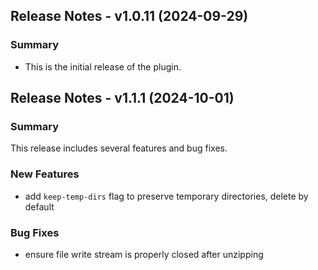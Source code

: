 ## Release Notes - v1.0.11 (2024-09-29)

### Summary

- This is the initial release of the plugin.

## Release Notes - v1.1.1 (2024-10-01)

### Summary

This release includes several features and bug fixes.

### New Features

- add `keep-temp-dirs` flag to preserve temporary directories, delete by default

### Bug Fixes

- ensure file write stream is properly closed after unzipping
